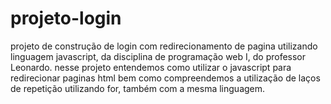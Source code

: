 # projeto-login
projeto de construção de login com redirecionamento de pagina utilizando linguagem javascript, da disciplina de programação web I, do professor Leonardo. 
nesse projeto entendemos como utilizar o javascript para redirecionar paginas html bem como compreendemos a utilização de laços de repetição utilizando for, também com a mesma linguagem.